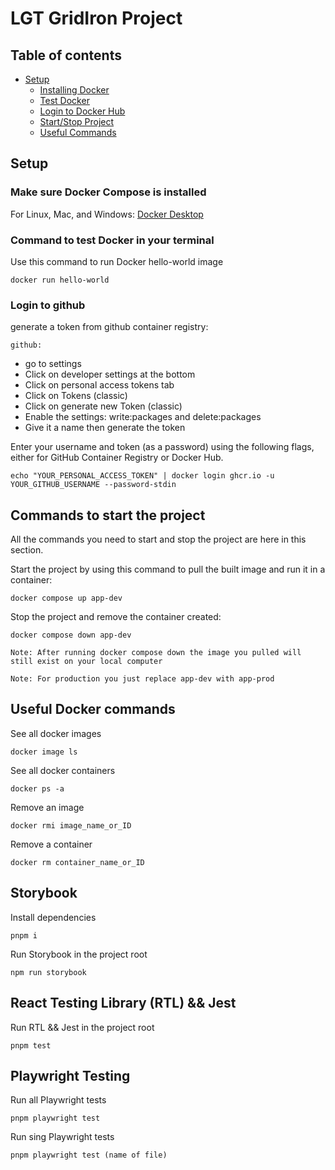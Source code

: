 # LGT GridIron Project

## Table of contents

- [Setup](#setup)
  - [Installing Docker](#make-sure-docker-compose-is-installed)
  - [Test Docker](#command-to-test-docker-in-your-terminal)
  - [Login to Docker Hub](#login-to-docker-hub)
  - [Start/Stop Project](#commands-to-start-the-project)
  - [Useful Commands](#useful-docker-commands)

## Setup

### Make sure Docker Compose is installed

For Linux, Mac, and Windows: [Docker Desktop ](https://docs.docker.com/desktop/install/linux-install/)

### Command to test Docker in your terminal

Use this command to run Docker hello-world image

```
docker run hello-world
```

### Login to github

generate a token from github container registry:

`github:`

- go to settings
- Click on developer settings at the bottom
- Click on personal access tokens tab
- Click on Tokens (classic)
- Click on generate new Token (classic)
- Enable the settings: write:packages and delete:packages
- Give it a name then generate the token

Enter your username and token (as a password) using the following flags, either for GitHub Container Registry or Docker
Hub.

```
echo "YOUR_PERSONAL_ACCESS_TOKEN" | docker login ghcr.io -u YOUR_GITHUB_USERNAME --password-stdin
```

## Commands to start the project

All the commands you need to start and stop the project are here in this section.

Start the project by using this command to pull the built image and run it in a container:

```
docker compose up app-dev
```

Stop the project and remove the container created:

```
docker compose down app-dev
```

`Note: After running docker compose down the image you pulled will still exist on your local computer`

`Note: For production you just replace app-dev with app-prod`

## Useful Docker commands

See all docker images

```
docker image ls
```

See all docker containers

```
docker ps -a
```

Remove an image

```
docker rmi image_name_or_ID
```

Remove a container

```
docker rm container_name_or_ID
```

## Storybook

Install dependencies

```
pnpm i
```

Run Storybook in the project root

```
npm run storybook
```

## React Testing Library (RTL) && Jest

Run RTL && Jest in the project root

```
pnpm test
```

## Playwright Testing


Run all Playwright tests

```
pnpm playwright test
```

Run sing Playwright tests

```
pnpm playwright test (name of file)
```